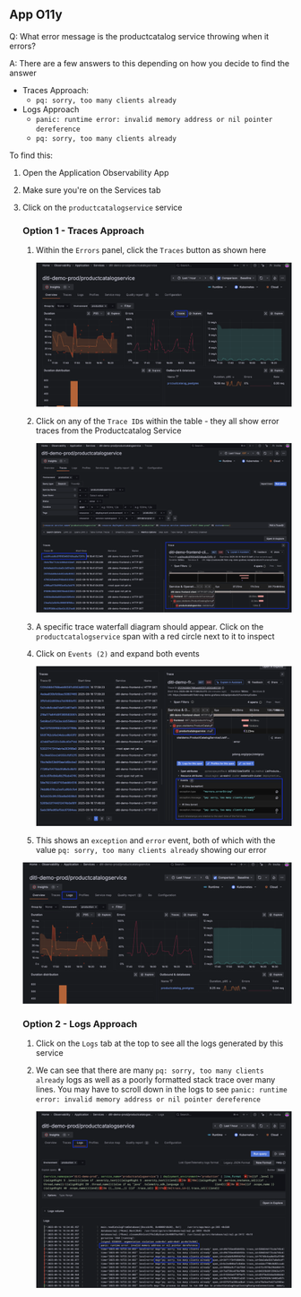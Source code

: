 ## App O11y
Q: What error message is the productcatalog service throwing when it errors?

A: There are a few answers to this depending on how you decide to find the answer
- Traces Approach: 
  - `pq: sorry, too many clients already`
- Logs Approach
  - `panic: runtime error: invalid memory address or nil pointer dereference`
  - `pq: sorry, too many clients already`

To find this:
1. Open the Application Observability App
1. Make sure you're on the Services tab 
1. Click on the `productcatalogservice` service
    
    ### Option 1 - Traces Approach
    1. Within the `Errors` panel, click the `Traces` button as shown here

        ![Errorsl](/images/breakout_1/2.3-app-o11y-1.png)

    1. Click on any of the `Trace ID`s within the table - they all show error traces from the Productcatalog Service

        ![Span Detail](/images/breakout_1/2.3-app-o11y-2.png)
      
    1. A specific trace waterfall diagram should appear. Click on the `productcatalogservice` span with a red circle next to it to inspect 
    1. Click on `Events (2)` and expand both events
      
        ![Events](/images/breakout_1/2.3-app-o11y-3.png)

    1. This shows an `exception` and `error` event, both of which with the value `pq: sorry, too many clients already` showing our error
    
      ![Logs Tab](/images/breakout_1/2.3-app-o11y-4.png)

    ### Option 2 - Logs Approach
    1. Click on the `Logs` tab at the top to see all the logs generated by this service
    1. We can see that there are many `pq: sorry, too many clients already` logs as well as a poorly formatted stack trace over many lines. You may have to scroll down in the logs to see `panic: runtime error: invalid memory address or nil pointer dereference`

        ![Logs](/images/breakout_1/2.3-app-o11y-5.png)


